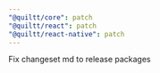 ```yaml
---
"@quiltt/core": patch
"@quiltt/react": patch
"@quiltt/react-native": patch
---
```


Fix changeset md to release packages
